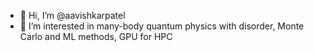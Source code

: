 - 👋 Hi, I’m @aavishkarpatel
- 👀 I’m interested in many-body quantum physics with disorder, Monte Carlo and ML methods, GPU for HPC

<!---
aavishkarpatel/aavishkarpatel is a ✨ special ✨ repository because its `README.md` (this file) appears on your GitHub profile.
You can click the Preview link to take a look at your changes.
--->
